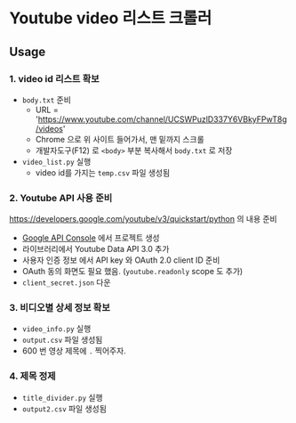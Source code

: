 # Youtube video 리스트 크롤러

## Usage

### 1. video id 리스트 확보

- `body.txt` 준비
  - URL = 'https://www.youtube.com/channel/UCSWPuzlD337Y6VBkyFPwT8g/videos'
  - Chrome 으로 위 사이트 들어가서, 맨 밑까지 스크롤
  - 개발자도구(F12) 로 `<body>` 부분 복사해서 `body.txt` 로 저장
- `video_list.py` 실행
  - video id를 가지는 `temp.csv` 파일 생성됨 
  
### 2. Youtube API 사용 준비

https://developers.google.com/youtube/v3/quickstart/python 의 내용 준비

- [Google API Console](https://console.developers.google.com/) 에서 프로젝트 생성
- 라이브러리에서 Youtube Data API 3.0 추가
- 사용자 인증 정보 에서 API key 와 OAuth 2.0 client ID 준비
- OAuth 동의 화면도 필요 했음. (`youtube.readonly` scope 도 추가)
- `client_secret.json` 다운 

### 3. 비디오별 상세 정보 확보
- `video_info.py` 실행
- `output.csv` 파일 생성됨
- 600 번 영상 제목에 `.` 찍어주자.

### 4. 제목 정제
- `title_divider.py` 실행
- `output2.csv` 파일 생성됨

